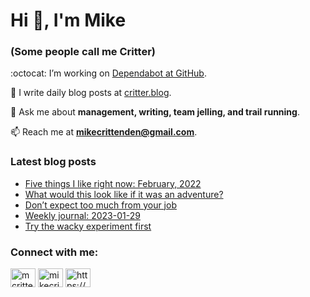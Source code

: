 # Hi 👋, I'm Mike
### (Some people call me Critter)

:octocat: I’m working on [Dependabot at GitHub](https://github.com/features/security).

📝 I write daily blog posts at [critter.blog](https://critter.blog).

💬 Ask me about **management, writing, team jelling, and trail running**.

📫 Reach me at **mikecrittenden@gmail.com**.

### Latest blog posts
<!-- BLOG-POST-LIST:START -->
- [Five things I like right now: February, 2022](https://critter.blog/2023/02/01/five-things-i-like-right-now-february-2022-2/)
- [What would this look like if it was an adventure?](https://critter.blog/2023/01/31/what-would-this-look-like-if-it-was-an-adventure/)
- [Don’t expect too much from your job](https://critter.blog/2023/01/30/dont-expect-too-much-from-your-job/)
- [Weekly journal: 2023-01-29](https://critter.blog/2023/01/28/weekly-journal-2023-01-29/)
- [Try the wacky experiment first](https://critter.blog/2023/01/27/try-the-wacky-experiment-first/)
<!-- BLOG-POST-LIST:END -->

<h3 align="left">Connect with me:</h3>
<p align="left">
<a href="https://twitter.com/mcrittenden" target="blank"><img align="center" src="https://raw.githubusercontent.com/rahuldkjain/github-profile-readme-generator/master/src/images/icons/Social/twitter.svg" alt="mcrittenden" height="30" width="40" /></a>
<a href="https://linkedin.com/in/mikecrittenden" target="blank"><img align="center" src="https://raw.githubusercontent.com/rahuldkjain/github-profile-readme-generator/master/src/images/icons/Social/linked-in-alt.svg" alt="mikecrittenden" height="30" width="40" /></a>
<a href="https://critter.blog/feed/" target="blank"><img align="center" src="https://raw.githubusercontent.com/rahuldkjain/github-profile-readme-generator/master/src/images/icons/Social/rss.svg" alt="https://critter.blog/feed/" height="30" width="40" /></a>
</p>
